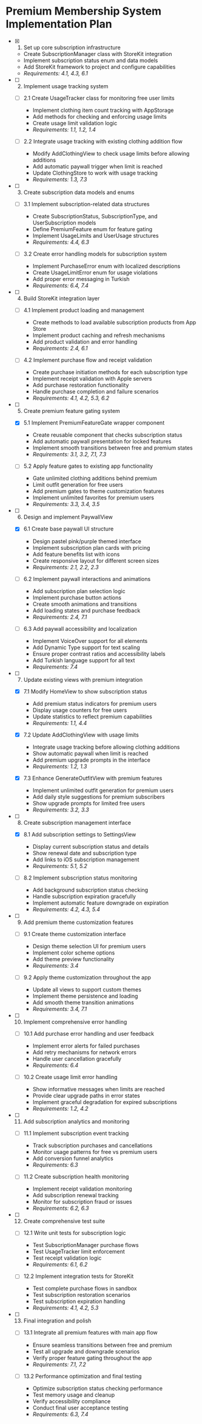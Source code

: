 # Premium Membership System Implementation Plan

- [x] 1. Set up core subscription infrastructure
  - Create SubscriptionManager class with StoreKit integration
  - Implement subscription status enum and data models
  - Add StoreKit framework to project and configure capabilities
  - _Requirements: 4.1, 4.3, 6.1_

- [ ] 2. Implement usage tracking system
  - [ ] 2.1 Create UsageTracker class for monitoring free user limits
    - Implement clothing item count tracking with AppStorage
    - Add methods for checking and enforcing usage limits
    - Create usage limit validation logic
    - _Requirements: 1.1, 1.2, 1.4_

  - [ ] 2.2 Integrate usage tracking with existing clothing addition flow
    - Modify AddClothingView to check usage limits before allowing additions
    - Add automatic paywall trigger when limit is reached
    - Update ClothingStore to work with usage tracking
    - _Requirements: 1.3, 7.3_

- [ ] 3. Create subscription data models and enums
  - [ ] 3.1 Implement subscription-related data structures
    - Create SubscriptionStatus, SubscriptionType, and UserSubscription models
    - Define PremiumFeature enum for feature gating
    - Implement UsageLimits and UserUsage structures
    - _Requirements: 4.4, 6.3_

  - [ ] 3.2 Create error handling models for subscription system
    - Implement PurchaseError enum with localized descriptions
    - Create UsageLimitError enum for usage violations
    - Add proper error messaging in Turkish
    - _Requirements: 6.4, 7.4_

- [ ] 4. Build StoreKit integration layer
  - [ ] 4.1 Implement product loading and management
    - Create methods to load available subscription products from App Store
    - Implement product caching and refresh mechanisms
    - Add product validation and error handling
    - _Requirements: 2.4, 6.1_

  - [ ] 4.2 Implement purchase flow and receipt validation
    - Create purchase initiation methods for each subscription type
    - Implement receipt validation with Apple servers
    - Add purchase restoration functionality
    - Handle purchase completion and failure scenarios
    - _Requirements: 4.1, 4.2, 5.3, 6.2_

- [ ] 5. Create premium feature gating system
  - [x] 5.1 Implement PremiumFeatureGate wrapper component
    - Create reusable component that checks subscription status
    - Add automatic paywall presentation for locked features
    - Implement smooth transitions between free and premium states
    - _Requirements: 3.1, 3.2, 7.1, 7.3_

  - [ ] 5.2 Apply feature gates to existing app functionality
    - Gate unlimited clothing additions behind premium
    - Limit outfit generation for free users
    - Add premium gates to theme customization features
    - Implement unlimited favorites for premium users
    - _Requirements: 3.3, 3.4, 3.5_

- [ ] 6. Design and implement PaywallView
  - [x] 6.1 Create base paywall UI structure
    - Design pastel pink/purple themed interface
    - Implement subscription plan cards with pricing
    - Add feature benefits list with icons
    - Create responsive layout for different screen sizes
    - _Requirements: 2.1, 2.2, 2.3_

  - [ ] 6.2 Implement paywall interactions and animations
    - Add subscription plan selection logic
    - Implement purchase button actions
    - Create smooth animations and transitions
    - Add loading states and purchase feedback
    - _Requirements: 2.4, 7.1_

  - [ ] 6.3 Add paywall accessibility and localization
    - Implement VoiceOver support for all elements
    - Add Dynamic Type support for text scaling
    - Ensure proper contrast ratios and accessibility labels
    - Add Turkish language support for all text
    - _Requirements: 7.4_

- [ ] 7. Update existing views with premium integration
  - [x] 7.1 Modify HomeView to show subscription status
    - Add premium status indicators for premium users
    - Display usage counters for free users
    - Update statistics to reflect premium capabilities
    - _Requirements: 1.1, 4.4_

  - [x] 7.2 Update AddClothingView with usage limits
    - Integrate usage tracking before allowing clothing additions
    - Show automatic paywall when limit is reached
    - Add premium upgrade prompts in the interface
    - _Requirements: 1.2, 1.3_

  - [x] 7.3 Enhance GenerateOutfitView with premium features
    - Implement unlimited outfit generation for premium users
    - Add daily style suggestions for premium subscribers
    - Show upgrade prompts for limited free users
    - _Requirements: 3.2, 3.3_

- [ ] 8. Create subscription management interface
  - [x] 8.1 Add subscription settings to SettingsView
    - Display current subscription status and details
    - Show renewal date and subscription type
    - Add links to iOS subscription management
    - _Requirements: 5.1, 5.2_

  - [ ] 8.2 Implement subscription status monitoring
    - Add background subscription status checking
    - Handle subscription expiration gracefully
    - Implement automatic feature downgrade on expiration
    - _Requirements: 4.2, 4.3, 5.4_

- [ ] 9. Add premium theme customization features
  - [ ] 9.1 Create theme customization interface
    - Design theme selection UI for premium users
    - Implement color scheme options
    - Add theme preview functionality
    - _Requirements: 3.4_

  - [ ] 9.2 Apply theme customization throughout the app
    - Update all views to support custom themes
    - Implement theme persistence and loading
    - Add smooth theme transition animations
    - _Requirements: 3.4, 7.1_

- [ ] 10. Implement comprehensive error handling
  - [ ] 10.1 Add purchase error handling and user feedback
    - Implement error alerts for failed purchases
    - Add retry mechanisms for network errors
    - Handle user cancellation gracefully
    - _Requirements: 6.4_

  - [ ] 10.2 Create usage limit error handling
    - Show informative messages when limits are reached
    - Provide clear upgrade paths in error states
    - Implement graceful degradation for expired subscriptions
    - _Requirements: 1.2, 4.2_

- [ ] 11. Add subscription analytics and monitoring
  - [ ] 11.1 Implement subscription event tracking
    - Track subscription purchases and cancellations
    - Monitor usage patterns for free vs premium users
    - Add conversion funnel analytics
    - _Requirements: 6.3_

  - [ ] 11.2 Create subscription health monitoring
    - Implement receipt validation monitoring
    - Add subscription renewal tracking
    - Monitor for subscription fraud or issues
    - _Requirements: 6.2, 6.3_

- [ ] 12. Create comprehensive test suite
  - [ ] 12.1 Write unit tests for subscription logic
    - Test SubscriptionManager purchase flows
    - Test UsageTracker limit enforcement
    - Test receipt validation logic
    - _Requirements: 6.1, 6.2_

  - [ ] 12.2 Implement integration tests for StoreKit
    - Test complete purchase flows in sandbox
    - Test subscription restoration scenarios
    - Test subscription expiration handling
    - _Requirements: 4.1, 4.2, 5.3_

- [ ] 13. Final integration and polish
  - [ ] 13.1 Integrate all premium features with main app flow
    - Ensure seamless transitions between free and premium
    - Test all upgrade and downgrade scenarios
    - Verify proper feature gating throughout the app
    - _Requirements: 7.1, 7.2_

  - [ ] 13.2 Performance optimization and final testing
    - Optimize subscription status checking performance
    - Test memory usage and cleanup
    - Verify accessibility compliance
    - Conduct final user acceptance testing
    - _Requirements: 6.3, 7.4_